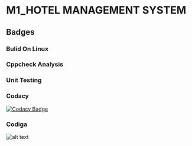# M1_HOTEL MANAGEMENT SYSTEM
## Badges
### Bulid On Linux


### Cppcheck Analysis

### Unit Testing

### Codacy
[![Codacy Badge](https://app.codacy.com/project/badge/Grade/08ef0a00e5404db5b23e3a98854c4f55)](https://www.codacy.com/gh/IndhujaB/M1_HOTEL_MANAGEMENT_SYSTEM/dashboard?utm_source=github.com&amp;utm_medium=referral&amp;utm_content=IndhujaB/M1_HOTEL_MANAGEMENT_SYSTEM&amp;utm_campaign=Badge_Grade)

### Codiga
![alt text](https://api.codiga.io/project/32345/status/svg)




